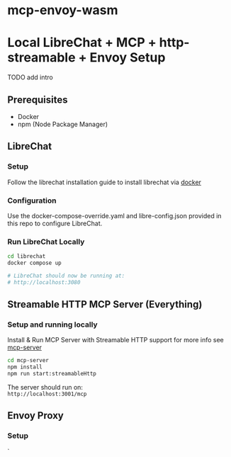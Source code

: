 # mcp-envoy-wasm

# Local LibreChat + MCP + http-streamable + Envoy Setup

TODO add intro

## Prerequisites

- Docker
- npm (Node Package Manager)

## LibreChat

### Setup

Follow the librechat installation guide to install librechat via [docker](https://www.librechat.ai/docs/local/docker)

### Configuration

Use the docker-compose-override.yaml and libre-config.json provided in this repo to configure LibreChat.

### Run LibreChat Locally

```bash
cd librechat
docker compose up

# LibreChat should now be running at:
# http://localhost:3080
```

## Streamable HTTP MCP Server (Everything)

### Setup and running locally

Install & Run MCP Server with Streamable HTTP support for more info see [mcp-server](https://github.com/modelcontextprotocol/servers/tree/main/src/everything#run-from-source-with-streamable-http-transport)

```bash
cd mcp-server
npm install
npm run start:streamableHttp
```

The server should run on:  
`http://localhost:3001/mcp`

## Envoy Proxy

### Setup

`

```

```
